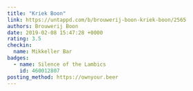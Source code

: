```yaml
---
title: "Kriek Boon"
link: https://untappd.com/b/brouwerij-boon-kriek-boon/2565
authors: Brouwerij Boon
date: 2019-02-08 15:47:28 +0000
rating: 3.5
checkin:
  name: Mikkeller Bar
badges:
  - name: Silence of the Lambics
    id: 460012807
posting_method: https://ownyour.beer
---
```

